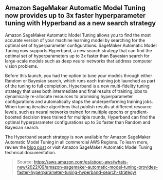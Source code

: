 ## Amazon SageMaker Automatic Model Tuning now provides up to 3x faster hyperparameter tuning with Hyperband as a new search strategy

Amazon SageMaker Automatic Model Tuning allows you to find the most accurate version of your machine learning model by searching for the optimal set of hyperparameter configurations. SageMaker Automatic Model Tuning now supports Hyperband, a new search strategy that can find the optimal set of hyperparameters up to 3x faster than Bayesian search for large-scale models such as deep neural networks that address computer vision problems.

Before this launch, you had the option to tune your models through either Random or Bayesian search, which runs each training job launched as part of the tuning to full completion. Hyperband is a new multi-fidelity tuning strategy that uses both intermediate and final results of training jobs to dynamically re-allocate resources to promising hyperparameter configurations and automatically stops the underperforming training jobs. When tuning iterative algorithms that publish results at different resource levels, such as neural networks trained for multiple epochs or gradient-boosted decision trees trained for multiple rounds, Hyperband can find the optimal hyperparameter configurations up to 3x faster than Random and Bayesian search.

The Hyperband search strategy is now available for Amazon SageMaker Automatic Model Tuning in all commercial AWS Regions. To learn more, review the [blog post](https://aws.amazon.com/blogs/machine-learning/amazon-sagemaker-automatic-model-tuning-now-provides-up-to-three-times-faster-hyperparameter-tuning-with-hyperband/) or visit Amazon SageMaker Automatic Model Tuning technical documentation.

> Source: https://aws.amazon.com/es/about-aws/whats-new/2022/09/amazon-sagemaker-automatic-model-tuning-provides-faster-hyperparameter-tuning-hyperband-search-strategy/